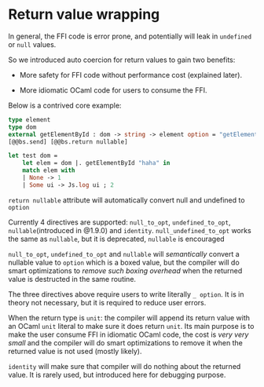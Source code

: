 <h1 data-nav-order="520">Return value wrapping</h1>

In general, the FFI code is error prone, and potentially will leak in
`undefined` or `null` values.

So we introduced auto coercion for return values to gain two benefits:

- More safety for FFI code without performance cost (explained later).

- More idiomatic OCaml code for users to consume the FFI.

Below is a contrived core example:

```ocaml
type element
type dom
external getElementById : dom -> string -> element option = "getElementById"
[@@bs.send] [@@bs.return nullable]

let test dom =
    let elem = dom |. getElementById "haha" in
    match elem with
    | None -> 1
    | Some ui -> Js.log ui ; 2
```

`return nullable` attribute will automatically convert null and undefined to `option`

Currently 4 directives are supported: `null_to_opt`, `undefined_to_opt`,
`nullable`(introduced in @1.9.0) and `identity`.
`null_undefined_to_opt` works the same as `nullable`,
but it is deprecated, `nullable` is encouraged


`null_to_opt`, `undefined_to_opt` and `nullable` will *semantically*
convert a nullable value to `option` which is a boxed value, but the compiler will
do smart optimizations to *remove such boxing overhead* when the returned value is destructed
in the same routine.

The three directives above require users to write literally `_ option`. It is
in theory not necessary, but it is required to reduce user errors.

When the return type is `unit`: the compiler will append its return value
with an OCaml `unit` literal to make sure it does return `unit`. Its main purpose
is to make the user consume FFI in idiomatic OCaml code, the cost is *very very small* and
the compiler will do smart optimizations to remove it when the returned value is not used (mostly likely).


`identity` will make sure that compiler will do nothing about the returned value. It
is rarely used, but introduced here for debugging purpose.
